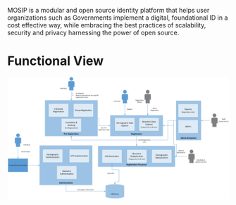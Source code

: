 MOSIP is a modular and open source identity platform that helps user organizations such as Governments implement a digital, foundational ID in a cost effective way, while embracing the best practices of scalability, security and privacy harnessing the power of open source.

# Functional View
![Functional view](_images/arch_diagrams/MOSIP_functional_view.png)
